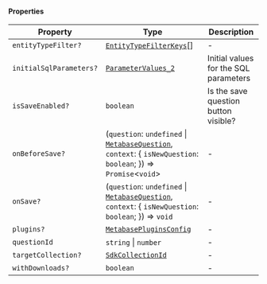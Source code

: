 #### Properties

| Property                                                  | Type                                                                                                                                    | Description                           |
| --------------------------------------------------------- | --------------------------------------------------------------------------------------------------------------------------------------- | ------------------------------------- |
| <a id="entitytypefilter"></a> `entityTypeFilter?`         | [`EntityTypeFilterKeys`](internal/EntityTypeFilterKeys.md)\[]                                                                           | -                                     |
| <a id="initialsqlparameters"></a> `initialSqlParameters?` | [`ParameterValues_2`](internal/ParameterValues_2.md)                                                                                    | Initial values for the SQL parameters |
| <a id="issaveenabled"></a> `isSaveEnabled?`               | `boolean`                                                                                                                               | Is the save question button visible?  |
| <a id="onbeforesave"></a> `onBeforeSave?`                 | (`question`: `undefined` \| [`MetabaseQuestion`](MetabaseQuestion.md), `context`: { `isNewQuestion`: `boolean`; }) => `Promise`<`void`> | -                                     |
| <a id="onsave"></a> `onSave?`                             | (`question`: `undefined` \| [`MetabaseQuestion`](MetabaseQuestion.md), `context`: { `isNewQuestion`: `boolean`; }) => `void`            | -                                     |
| <a id="plugins"></a> `plugins?`                           | [`MetabasePluginsConfig`](MetabasePluginsConfig.md)                                                                                     | -                                     |
| <a id="questionid"></a> `questionId`                      | `string` \| `number`                                                                                                                    | -                                     |
| <a id="targetcollection"></a> `targetCollection?`         | [`SdkCollectionId`](internal/SdkCollectionId.md)                                                                                        | -                                     |
| <a id="withdownloads"></a> `withDownloads?`               | `boolean`                                                                                                                               | -                                     |
